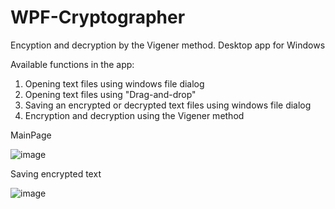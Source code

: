 # WPF-Cryptographer
Encyption and decryption by the Vigener method. Desktop app for Windows

Available functions in the app:
 1) Opening text files using windows file dialog
 2) Opening text files using "Drag-and-drop"
 3) Saving an encrypted or decrypted text files using windows file dialog
 4) Encryption and decryption using the Vigener method



  MainPage
</h1>

![image](https://user-images.githubusercontent.com/85613704/160806120-97863c3e-bd53-41df-8bca-45e984bd7b82.png)


 Saving encrypted text
</h1>

![image](https://user-images.githubusercontent.com/85613704/160814469-10fbd776-3f50-48c4-806a-3f351246753b.png)

